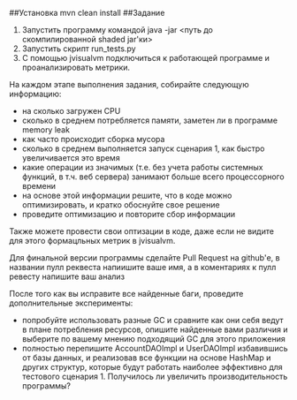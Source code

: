 ##Установка
mvn clean install
##Задание
1. Запустить программу командой java -jar <путь до скомпилированной shaded jar'ки>
2. Запустить скрипт run_tests.py
3. С помощью jvisualvm подключиться к работающей программе и проанализировать метрики.

На каждом этапе выполнения задания, собирайте следующую информацию:
- на сколько загружен CPU
- сколько в среднем потребляется памяти, заметен ли в программе memory leak
- как часто происходит сборка мусора  
- сколько в среднем выполняется запуск сценария 1, как быстро увеличивается это время
- какие операции из значимых (т.е. без учета работы системных функций, в т.ч. веб сервера) занимают больше всего процессорного времени
- на основе этой информации решите, что в коде можно оптимизировать, и кратко обоснуйте свое решение
- проведите оптимизацию и повторите сбор информации

Также можете провести свои оптизации в коде, даже если не видите для этого формацльных метрик в jvisualvm.
 
Для финальной версии программы сделайте Pull Request на github'е, в названии пулл реквеста напиишите ваше имя, а в коментариях к пулл ревесту напишите ваш анализ

После того как вы исправите все найденные баги, проведите дополнительные эксперименты:
- попробуйте использовать разные GC и сравните как они себя ведут в плане потребления ресурсов, опишите найденные вами различия и выберите по вашему мнению подходящий GC для этого приложения
- полностью перепишите AccountDAOImpl и UserDAOImpl избавившись от базы данных, и реализовав все функции на основе HashMap и других структур, которые будут работать наиболее эффективно для тестового сценария 1. Получилось ли увеличить производительность программы?    

